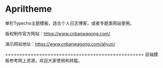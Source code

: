 # Apriltheme

单栏Typecho主题模板，适合个人日志博客，或者专题类网站使用。

版权制作官方网站：https://www.cnbanwagong.com/

演示网站地址：https://www.cnbanwagong.com/aliyun/

=================================================
前端模板参考网上资源，欢迎大家使用和转载。

